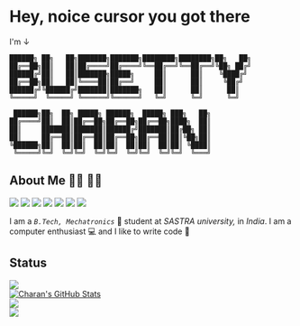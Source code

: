 # Hey, noice cursor you got there

I'm ↓

```
██████╗ ██╗   ██╗███████╗███████╗████████╗████████╗██╗   ██╗
██╔══██╗██║   ██║██╔════╝██╔════╝╚══██╔══╝╚══██╔══╝╚██╗ ██╔╝
██████╔╝██║   ██║███████╗█████╗     ██║      ██║    ╚████╔╝ 
██╔══██╗██║   ██║╚════██║██╔══╝     ██║      ██║     ╚██╔╝  
██████╔╝╚██████╔╝███████║███████╗   ██║      ██║      ██║   
╚═════╝  ╚═════╝ ╚══════╝╚══════╝   ╚═╝      ╚═╝      ╚═╝   
                                                            
 ██████╗██╗  ██╗ █████╗ ██████╗  █████╗ ███╗   ██╗          
██╔════╝██║  ██║██╔══██╗██╔══██╗██╔══██╗████╗  ██║          
██║     ███████║███████║██████╔╝███████║██╔██╗ ██║          
██║     ██╔══██║██╔══██║██╔══██╗██╔══██║██║╚██╗██║          
╚██████╗██║  ██║██║  ██║██║  ██║██║  ██║██║ ╚████║          
 ╚═════╝╚═╝  ╚═╝╚═╝  ╚═╝╚═╝  ╚═╝╚═╝  ╚═╝╚═╝  ╚═══╝          
```

## About Me 👨‍🏫 🕵️‍♂️

![](https://img.shields.io/badge/OS-Arch%20Linux%20%2F%20Arch%20Based%20%2F%20Windows-orange?style=for-the-badge&logo=arch-linux)
![](https://img.shields.io/badge/Editor-Vim%20%2F%20VS%20Code-orange?style=for-the-badge&logo=vim)
![](https://img.shields.io/badge/Language-Python-orange?style=for-the-badge&logo=python)
![](https://img.shields.io/badge/Language-C-orange?style=for-the-badge&logo=c)
![](https://img.shields.io/badge/Language-Cpp-orange?style=for-the-badge&logo=cplusplus)
![](https://img.shields.io/badge/Shell-Zsh-orange?style=for-the-badge&logo=powershell)
![](https://img.shields.io/badge/Shell-PowerShell-orange?style=for-the-badge&logo=powershell)

I am a _`B.Tech, Mechatronics`_ 👾 student at _SASTRA university,_ in _India_. I am a computer enthusiast 💻 and I like to write code 🧩

## Status

<a href="https://github.com/Busetty-Charan/Busetty-Charan">
  <img align="center" src="https://github-readme-stats.vercel.app/api/top-langs/?username=Busetty-Charan&title_color=ffffff&text_color=c9cacc&icon_color=2bbc8a&bg_color=1d1f21&langs_count=5" />
</a>
<br>
<a href="https://github.com/Busetty-Charan/Busetty-Charan">
  <img align="center" src="https://github-readme-stats.vercel.app/api?username=Busetty-Charan&show_icons=true&line_height=27&count_private=true&title_color=ffffff&text_color=c9cacc&icon_color=2bbc8a&bg_color=1d1f21" alt="Charan's GitHub Stats" />
</a>
<br>
<a href="https://github.com/Busetty-Charan/C-Stuff">
  <img align="center" src="https://github-readme-stats.vercel.app/api/pin/?username=Busetty-Charan&repo=C-Stuff&title_color=ffffff&text_color=c9cacc&icon_color=2bbc8a&bg_color=1d1f21" />
</a>
<br>
<a href="https://github.com/Busetty-Charan/Cpp-Stuff">
  <img align="center" src="https://github-readme-stats.vercel.app/api/pin/?username=Busetty-Charan&repo=Cpp-Stuff&title_color=ffffff&text_color=c9cacc&icon_color=2bbc8a&bg_color=1d1f21" />
</a>